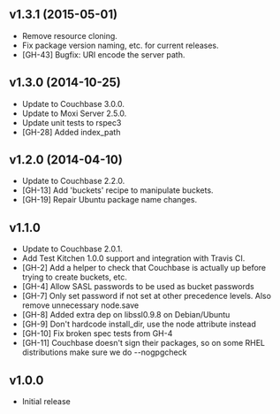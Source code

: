 ## v1.3.1 (2015-05-01)

- Remove resource cloning.
- Fix package version naming, etc. for current releases.
- [GH-43] Bugfix: URI encode the server path. 

## v1.3.0 (2014-10-25)

- Update to Couchbase 3.0.0.
- Update to Moxi Server 2.5.0.
- Update unit tests to rspec3
- [GH-28] Added index_path

## v1.2.0 (2014-04-10)

- Update to Couchbase 2.2.0.
- [GH-13] Add 'buckets' recipe to manipulate buckets.
- [GH-19] Repair Ubuntu package name changes.

## v1.1.0

- Update to Couchbase 2.0.1.
- Add Test Kitchen 1.0.0 support and integration with Travis CI.
- [GH-2] Add a helper to check that Couchbase is actually up before trying to create buckets, etc.
- [GH-4] Allow SASL passwords to be used as bucket passwords
- [GH-7] Only set password if not set at other precedence levels. Also remove unnecessary node.save
- [GH-8] Added extra dep on libssl0.9.8 on Debian/Ubuntu
- [GH-9] Don't hardcode install_dir, use the node attribute instead
- [GH-10] Fix broken spec tests from GH-4
- [GH-11] Couchbase doesn't sign their packages, so on some RHEL distributions make sure we do --nogpgcheck

## v1.0.0

- Initial release
